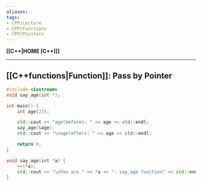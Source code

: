 ```yaml
---
aliases:
tags:
- CPP/Lecture
- CPP/Functions
- CPP/Pointers
---
```

**[[C++|HOME [C++]]]**

---
## [[C++functions|Function]]: Pass by Pointer
```cpp
#include <iostream>
void say_age(int *);

int main() {
    int age{23};

    std::cout << "age(before): " << age << std::endl;
    say_age(&age);
    std::cout << "\nage(after): " << age << std::endl;

    return 0;
}

void say_age(int *a) {
    ++(*a);
    std::cout << "\nYou are " << *a << "- say_age function" << std::endl;
}
```
